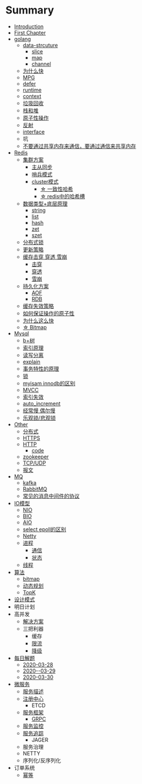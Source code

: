# Summary

* [Introduction](README.md)
* [First Chapter](chapter1.md)
* [golang](golang.md)
  * [data-strcuture](data-strcuture.md)
    * [slice](slice.md)
    * [map](map.md)
    * [channel](channel.md)
  * [为什么快](wei-shi-yao-kuai.md)
  * [MPG](mpg.md)
  * [defer](def.md)
  * [runtime](runtime.md)
  * [context](context.md)
  * [垃圾回收](la-ji-hui-shou.md)
  * [栈和堆](zhan-he-dui.md)
  * [原子性操作](yuan-zi-xing-cao-zuo.md)
  * [反射](fan-she.md)
  * [interface](interface.md)
  * 坑 
  * [不要通过共享内存来通信，要通过通信来共享内存](bu-yao-tong-guo-gong-xiang-nei-cun-lai-tong-xin-ff0c-yao-tong-guo-tong-xin-lai-gong-xiang-nei-cun.md)
* [Redis](redis.md)
  * [集群方案](redis/ji-qun-yuan-li.md)
    * [主从同步](redis/ji-qun-yuan-li/zhu-cong-tong-bu.md)
    * [哨兵模式](redis/ji-qun-yuan-li/shao-bing-mo-shi.md)
    * [cluster模式](redis/ji-qun-yuan-li/clustermo-shi.md)
      * [☆ 一致性哈希](redis/ji-qun-yuan-li/clustermo-shi/yi-zhi-xing-ha-xi.md)
      * [☆ redis中的哈希槽](redis/ji-qun-yuan-li/clustermo-shi/rediszhong-de-ha-xi-cao.md)
  * [数据类型+底层原理](redis/shu-ju-lei-578b+-di-ceng-yuan-li.md)
    * [string](redis/shu-ju-lei-578b+-di-ceng-yuan-li/string.md)
    * [list](redis/shu-ju-lei-578b+-di-ceng-yuan-li/list.md)
    * [hash](redis/shu-ju-lei-578b+-di-ceng-yuan-li/hash.md)
    * [zet](redis/shu-ju-lei-578b+-di-ceng-yuan-li/zet.md)
    * [szet](redis/shu-ju-lei-578b+-di-ceng-yuan-li/szet.md)
  * [分布式锁](redis/fen-bu-shi-suo.md)
  * [更新策略](redis/geng-xin-ce-lve.md)
  * [缓存击穿 穿透 雪崩](redis/huan-cun-ji-chuan-chuan-tou-xue-beng.md)
    * [击穿](redis/ji-chuan.md)
    * [穿透](redis/chuan-tou.md)
    * [雪崩](redis/xue-beng.md)
  * [持久化方案](redis/chi-jiu-hua-fang-an.md)
    * [AOF](redis/chi-jiu-hua-fang-an/aof.md)
    * [RDB](redis/chi-jiu-hua-fang-an/rds.md)
  * [缓存失效策略](redis/huan-cun-shi-xiao-ce-lve.md)
  * [如何保证操作的原子性](redis/ru-he-bao-zheng-cao-zuo-de-yuan-zi-xing.md)
  * [为什么这么快](redis/wei-shi-yao-zhe-yao-kuai.md)
  * [☆ Bitmap](redis/bitmap.md)
* [Mysql](mysql.md)
  * [b+树](mysql/bshu.md)
  * [索引原理](mysql/suo-yin-yuan-li.md)
  * [读写分离](mysql/du-xie-fen-li.md)
  * [explain](mysql/explain.md)
  * [事务特性的原理](mysql/shi-wu-te-xing-de-yuan-li.md)
  * [锁](mysql/suo.md)
  * [myisam innodb的区别](mysql/myisam-innodbde-qu-bie.md)
  * [MVCC](mysql/mvcc.md)
  * [索引失效](mysql/suo-yin-shi-xiao.md)
  * [auto\_increment](mysql/autoincrement.md)
  * [经常慢 偶尔慢](mysql/jing-chang-man-ou-er-man.md)
  * [乐观锁/悲观锁](mysql/le-guan-9501-bei-guan-suo.md)
* [Other](other.md)
  * [分布式](other/fen-bu-shi.md)
  * [HTTPS](other/https.md)
  * [HTTP](other/http.md)
    * [code](other/http/code.md)
  * [zookeeper](other/zookeeper.md)
  * [TCP/UDP](other/tcpudp.md)
  * [报文](other/bao-wen.md)
* [MQ](xiao-xi-zhong-jian-jian.md)
  * [kafka](xiao-xi-zhong-jian-jian/kafka.md)
  * [RabbitMQ](xiao-xi-zhong-jian-jian/rabbitmq.md)
  * [常见的消息中间件的协议](xiao-xi-zhong-jian-jian/chang-jian-de-xiao-xi-zhong-jian-jian-de-xie-yi.md)
* [IO模型](iomo-xing.md)
  * [NIO](other/nio.md)
  * [BIO](other/bio.md)
  * [AIO](other/aio.md)
  * [select epoll的区别](other/select-epollde-qu-bie.md)
  * [Netty](other/netty.md)
  * [进程](other/jin-cheng.md)
    * [通信](other/jin-cheng/tong-xin.md)
    * [状态](other/jin-cheng/zhuang-tai.md)
  * [线程](other/xian-cheng.md)
* [算法](chapter1/suan-fa.md)
  * [bitmap](chapter1/suan-fa/bitmap.md)
  * [动态规划](chapter1/suan-fa/dong-tai-gui-hua.md)
  * [TopK](chapter1/suan-fa/topk.md)
* [设计模式](she-ji-mo-shi.md)
* 明日计划
* 高并发
  * [解决方案](jie-jue-fang-an.md)
  * 三把利器
    * 缓存
    * [限流 ](xian-liu.md)
    * [降级](jiang-ji.md)
* [每日解题](mei-ri-jie-ti.md)
  * [2020-03-28](mei-ri-jie-ti/2020-03-28.md)
  * [2020--03-29](mei-ri-jie-ti/2020-03-29.md)
  * [2020-03-30](mei-ri-jie-ti/2020-03-30.md)
* [微服务](rpc.md)
  * [服务描述](fu-wu-miao-shu.md)
  * [注册中心](zhu-ce-zhong-xin.md)
    * ETCD
  * [服务框架](fu-wu-kuang-jia.md)
    * [GRPC](fu-wu-kuang-jia/grpc.md)
  * [服务监控](fu-wu-jian-kong.md)
  * [服务追踪](fu-wu-zhui-zong.md)
    * JAGER
  * 服务治理
  * NETTY
  * 序列化/反序列化
* 订单系统
  * [幂等](mi-deng.md)

